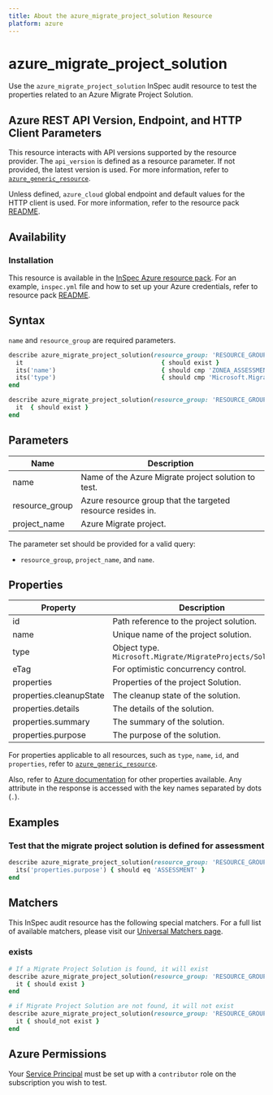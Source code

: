 ```yaml
---
title: About the azure_migrate_project_solution Resource
platform: azure
---
```


# azure_migrate_project_solution

Use the `azure_migrate_project_solution` InSpec audit resource to test the properties related to an Azure Migrate Project Solution.

## Azure REST API Version, Endpoint, and HTTP Client Parameters

This resource interacts with API versions supported by the resource provider. The `api_version` is defined as a resource parameter. If not provided, the latest version is used. For more information, refer to [`azure_generic_resource`](azure_generic_resource.md).

Unless defined, `azure_cloud` global endpoint and default values for the HTTP client is used. For more information, refer to the resource pack [README](../../README.md).

## Availability

### Installation

This resource is available in the [InSpec Azure resource pack](https://github.com/inspec/inspec-azure). For an example, `inspec.yml` file and how to set up your Azure credentials, refer to resource pack [README](../../README.md#Service-Principal).

## Syntax

`name` and `resource_group` are required parameters.

```ruby
describe azure_migrate_project_solution(resource_group: 'RESOURCE_GROUP', project_name: 'PROJECT_NAME', name: 'ZONEA_ASSESSMENT_NAME') do
  it                                      { should exist }
  its('name')                             { should cmp 'ZONEA_ASSESSMENT_NAME' }
  its('type')                             { should cmp 'Microsoft.Migrate/MigrateProjects/Solutions' }
end
```

```ruby
describe azure_migrate_project_solution(resource_group: 'RESOURCE_GROUP', project_name: 'PROJECT_NAME', name: 'ZONEA_ASSESSMENT_NAME') do
  it  { should exist }
end
```

## Parameters

| Name           | Description                                                                      |
|----------------|----------------------------------------------------------------------------------|
| name           | Name of the Azure Migrate project solution to test.                              |
| resource_group | Azure resource group that the targeted resource resides in.                      |
| project_name   | Azure Migrate project.                                                           |

The parameter set should be provided for a valid query:

- `resource_group`, `project_name`, and `name`.

## Properties

| Property                      | Description                                                      |
|-------------------------------|------------------------------------------------------------------|
| id                            | Path reference to the project solution.                          |
| name                          | Unique name of the project solution.                             |
| type                          | Object type. `Microsoft.Migrate/MigrateProjects/Solutions`       |
| eTag                          | For optimistic concurrency control.                              |
| properties                    | Properties of the project Solution.                              |
| properties.cleanupState       | The cleanup state of the solution.                               |
| properties.details            | The details of the solution.                                     |
| properties.summary            | The summary of the solution.                                     |
| properties.purpose            | The purpose of the solution.                                     |

For properties applicable to all resources, such as `type`, `name`, `id`, and `properties`, refer to [`azure_generic_resource`](azure_generic_resource.md#properties).

Also, refer to [Azure documentation](https://docs.microsoft.com/en-us/rest/api/migrate/projects/solutions/get-solution) for other properties available. Any attribute in the response is accessed with the key names separated by dots (`.`).

## Examples

### Test that the migrate project solution is defined for assessment

```ruby
describe azure_migrate_project_solution(resource_group: 'RESOURCE_GROUP', project_name: 'PROJECT_NAME', name: 'ZONEA_ASSESSMENT_NAME') do
  its('properties.purpose') { should eq 'ASSESSMENT' }
end
```

## Matchers

This InSpec audit resource has the following special matchers. For a full list of available matchers, please visit our [Universal Matchers page](/inspec/matchers/).

### exists

```ruby
# If a Migrate Project Solution is found, it will exist
describe azure_migrate_project_solution(resource_group: 'RESOURCE_GROUP', project_name: 'PROJECT_NAME', name: 'ZONEA_ASSESSMENT_NAME') do
  it { should exist }
end

# if Migrate Project Solution are not found, it will not exist
describe azure_migrate_project_solution(resource_group: 'RESOURCE_GROUP', project_name: 'PROJECT_NAME', name: 'ZONEA_ASSESSMENT_NAME') do
  it { should_not exist }
end
```

## Azure Permissions

Your [Service Principal](https://docs.microsoft.com/en-us/azure/azure-resource-manager/resource-group-create-service-principal-portal) must be set up with a `contributor` role on the subscription you wish to test.
